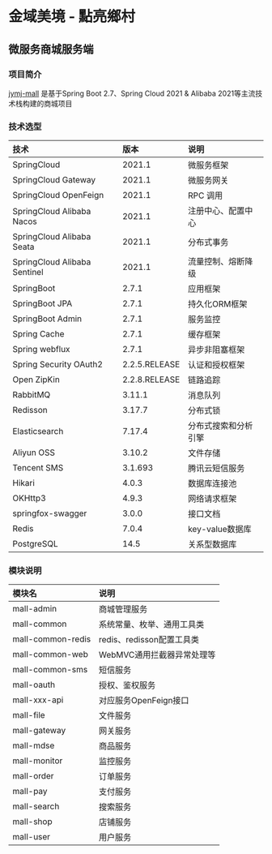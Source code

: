 # 金域美境 - 點亮鄉村

## 微服务商城服务端

### 项目简介

[jymj-mall](https://gitee.com/J_Tang/jymj-mall) 是基于Spring Boot 2.7、Spring Cloud 2021 & Alibaba 2021等主流技术栈构建的商城项目

### 技术选型

| 技术                           | 版本            | 说明           |
|:-----------------------------|:--------------|:-------------|
| SpringCloud                  | 2021.1        | 微服务框架        |
| SpringCloud Gateway          | 2021.1        | 微服务网关        |
| SpringCloud OpenFeign        | 2021.1        | RPC 调用       |
| SpringCloud Alibaba Nacos    | 2021.1        | 注册中心、配置中心    |
| SpringCloud Alibaba Seata    | 2021.1        | 分布式事务        |
| SpringCloud Alibaba Sentinel | 2021.1        | 流量控制、熔断降级    |
| SpringBoot                   | 2.7.1         | 应用框架         |
| SpringBoot JPA               | 2.7.1         | 持久化ORM框架     |
| SpringBoot Admin             | 2.7.1         | 服务监控         |
| Spring Cache                 | 2.7.1         | 缓存框架         |
| Spring webflux               | 2.7.1         | 异步非阻塞框架      |
| Spring Security OAuth2       | 2.2.5.RELEASE | 认证和授权框架      |
| Open ZipKin                  | 2.2.8.RELEASE | 链路追踪         |
| RabbitMQ                     | 3.11.1        | 消息队列         |
| Redisson                     | 3.17.7        | 分布式锁         |
| Elasticsearch                | 7.17.4        | 分布式搜索和分析引擎   |
| Aliyun OSS                   | 3.10.2        | 文件存储         |
| Tencent SMS                  | 3.1.693       | 腾讯云短信服务      |
| Hikari                       | 4.0.3         | 数据库连接池       |
| OKHttp3                      | 4.9.3         | 网络请求框架       |
| springfox-swagger            | 3.0.0         | 接口文档         |
| Redis                        | 7.0.4         | key-value数据库 |
| PostgreSQL                   | 14.5          | 关系型数据库       |

### 模块说明

| 模块名               | 说明                  |
|:------------------|:--------------------|
| mall-admin        | 商城管理服务              |
| mall-common       | 系统常量、枚举、通用工具类       |
| mall-common-redis | redis、redisson配置工具类 |
| mall-common-web   | WebMVC通用拦截器异常处理等    |
| mall-common-sms   | 短信服务                |
| mall-oauth        | 授权、鉴权服务             |
| mall-xxx-api      | 对应服务OpenFeign接口     |
| mall-file         | 文件服务                |
| mall-gateway      | 网关服务                |
| mall-mdse         | 商品服务                |
| mall-monitor      | 监控服务                |
| mall-order        | 订单服务                |
| mall-pay          | 支付服务                |
| mall-search       | 搜索服务                |
| mall-shop         | 店铺服务                |
| mall-user         | 用户服务                |

